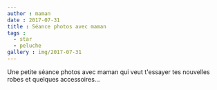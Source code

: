 ```yaml
---
author : maman
date : 2017-07-31
title : Séance photos avec maman
tags : 
  - star
  - peluche
gallery : img/2017-07-31
---
```


Une petite séance photos avec maman qui veut t'essayer tes nouvelles robes et quelques accessoires...